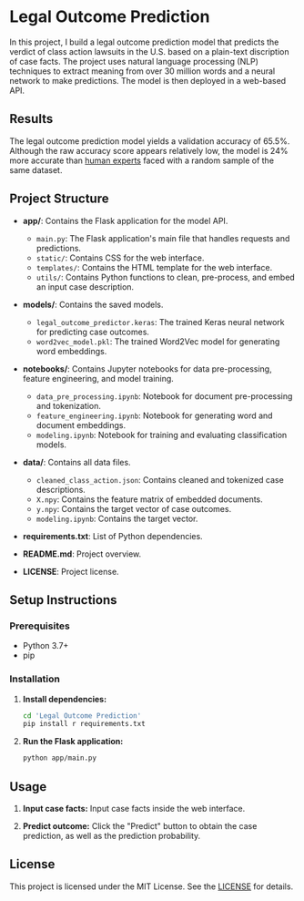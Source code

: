 # Legal Outcome Prediction

In this project, I build a legal outcome prediction model that predicts the verdict of class action lawsuits in the U.S. based on a plain-text discription of case facts. The project uses natural language processing (NLP) techniques to extract meaning from over 30 million words and a neural network to make predictions. The model is then deployed in a web-based API.

## Results
The legal outcome prediction model yields a validation accuracy of 65.5%. Although the raw accuracy score appears relatively low, the model is 24% more accurate than [human experts](https://huggingface.co/datasets/darrow-ai/USClassActionOutcomes_ExpertsAnnotations) faced with a random sample of the same dataset.

## Project Structure

- **app/**: Contains the Flask application for the model API.
  - `main.py`: The Flask application's main file that handles requests and predictions.
  - `static/`: Contains CSS for the web interface.
  - `templates/`: Contains the HTML template for the web interface.
  - `utils/`: Contains Python functions to clean, pre-process, and embed an input case description.

- **models/**: Contains the saved models.
  - `legal_outcome_predictor.keras`: The trained Keras neural network for predicting case outcomes.
  - `word2vec_model.pkl`: The trained Word2Vec model for generating word embeddings.

- **notebooks/**: Contains Jupyter notebooks for data pre-processing, feature engineering, and model training.
  - `data_pre_processing.ipynb`: Notebook for document pre-processing and tokenization.
  - `feature_engineering.ipynb`: Notebook for generating word and document embeddings.
  - `modeling.ipynb`: Notebook for training and evaluating classification models.

- **data/**: Contains all data files.
  - `cleaned_class_action.json`: Contains cleaned and tokenized case descriptions.
  - `X.npy`: Contains the feature matrix of embedded documents.
  - `y.npy`: Contains the target vector of case outcomes.
  - `modeling.ipynb`: Contains the target vector.

- **requirements.txt**: List of Python dependencies.
  
- **README.md**: Project overview.

- **LICENSE**: Project license.

## Setup Instructions

### Prerequisites

- Python 3.7+
- pip

### Installation

1. **Install dependencies:**
   ```sh
   cd 'Legal Outcome Prediction'
   pip install r requirements.txt
   ```

2. **Run the Flask application:**
   ```sh
   python app/main.py
   ```

## Usage

1. **Input case facts:**
    Input case facts inside the web interface.

2. **Predict outcome:**
    Click the "Predict" button to obtain the case prediction, as well as the prediction probability.

## License

This project is licensed under the MIT License. See the [LICENSE](LICENSE) for details.
